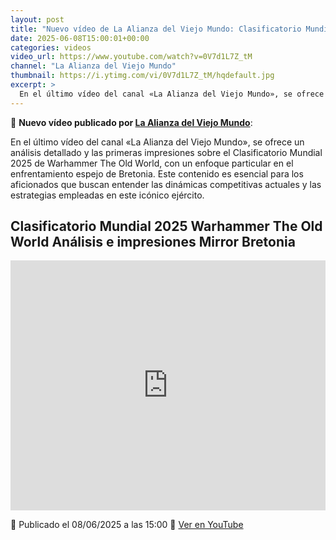 ```yaml
---
layout: post
title: "Nuevo vídeo de La Alianza del Viejo Mundo: Clasificatorio Mundial 2025 Warhammer The Old World Análisis e impresiones Mirror Bretonia"
date: 2025-06-08T15:00:01+00:00
categories: videos
video_url: https://www.youtube.com/watch?v=0V7d1L7Z_tM
channel: "La Alianza del Viejo Mundo"
thumbnail: https://i.ytimg.com/vi/0V7d1L7Z_tM/hqdefault.jpg
excerpt: >
  En el último vídeo del canal «La Alianza del Viejo Mundo», se ofrece un análisis detallado y las primeras impresiones sobre el Clasificatorio Mundial 2025 de Warhammer The Old World, con un enfoque particular en el enfrentamiento espejo de Bretonia. Este contenido es esencial para los aficionados que buscan entender las dinámicas competitivas actuales y las estrategias empleadas en este icónico ejército.
---
```


🎥 **Nuevo vídeo publicado por [La Alianza del Viejo Mundo](https://www.youtube.com/channel/UClg_z1cKlfVTHVOPK2kzZhQ)**:

En el último vídeo del canal «La Alianza del Viejo Mundo», se ofrece un análisis detallado y las primeras impresiones sobre el Clasificatorio Mundial 2025 de Warhammer The Old World, con un enfoque particular en el enfrentamiento espejo de Bretonia. Este contenido es esencial para los aficionados que buscan entender las dinámicas competitivas actuales y las estrategias empleadas en este icónico ejército.

## Clasificatorio Mundial 2025 Warhammer The Old World Análisis e impresiones Mirror Bretonia

<iframe width="100%" height="400" src="https://www.youtube.com/embed/0V7d1L7Z_tM" frameborder="0" allowfullscreen></iframe>

📅 Publicado el 08/06/2025 a las 15:00
🔗 [Ver en YouTube](https://www.youtube.com/watch?v=0V7d1L7Z_tM)
